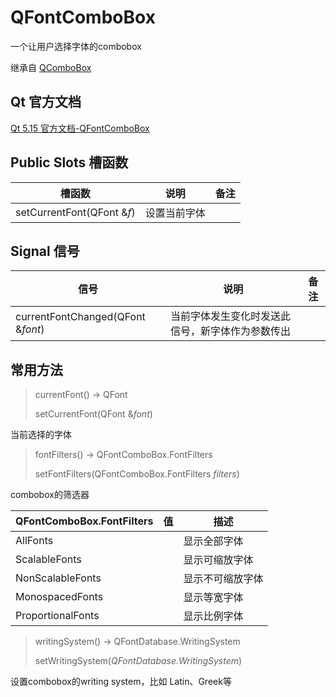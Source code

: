 # QFontComboBox

一个让用户选择字体的combobox

继承自 [QComboBox](../22-QComboBox/00-QComboBox-组合下拉框.md)



## Qt 官方文档

[Qt 5.15 官方文档-QFontComboBox](https://doc.qt.io/qt-5.15/qfontcombobox.html)



## Public Slots 槽函数

| 槽函数                     | 说明         | 备注 |
| -------------------------- | ------------ | ---- |
| setCurrentFont(QFont &*f*) | 设置当前字体 |      |



## Signal 信号

| 信号                              | 说明                                             | 备注 |
| --------------------------------- | ------------------------------------------------ | ---- |
| currentFontChanged(QFont &*font*) | 当前字体发生变化时发送此信号，新字体作为参数传出 |      |



## 常用方法

> currentFont() -> QFont
>
> setCurrentFont(QFont &*font*)

当前选择的字体



> fontFilters() -> QFontComboBox.FontFilters
>
> setFontFilters(QFontComboBox.FontFilters *filters*)

combobox的筛选器

| QFontComboBox.FontFilters | 值   | 描述             |
| ------------------------- | ---- | ---------------- |
| AllFonts                  |      | 显示全部字体     |
| ScalableFonts             |      | 显示可缩放字体   |
| NonScalableFonts          |      | 显示不可缩放字体 |
| MonospacedFonts           |      | 显示等宽字体     |
| ProportionalFonts         |      | 显示比例字体     |



> writingSystem() -> QFontDatabase.WritingSystem
>
> setWritingSystem(*QFontDatabase.WritingSystem*)

设置combobox的writing system，比如 Latin、Greek等